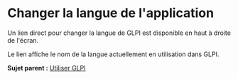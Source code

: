 Changer la langue de l'application
==================================

Un lien direct pour changer la langue de GLPI est disponible en haut à
droite de l'écran.

Le lien affiche le nom de la langue actuellement en utilisation dans
GLPI.

**Sujet parent :** [Utiliser GLPI](../glpi/use.html "Utiliser GLPI")
